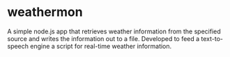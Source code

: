 # weathermon
A simple node.js app that retrieves weather information from the specified source and writes the information out to a file. Developed to feed a text-to-speech engine a script for real-time weather information.
